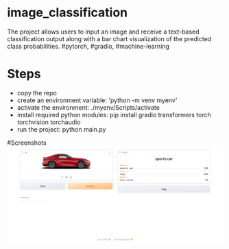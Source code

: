 # image_classification
The project allows users to input an image and receive a text-based classification output along with a bar chart visualization of the predicted class probabilities. #pytorch, #gradio, #machine-learning

# Steps
- copy the repo
- create an environment variable: 'python -m venv myenv'
- activate the environment: ./myenv/Scripts/activate
- install required python modules: pip install gradio transformers torch torchvision torchaudio
- run the project: python main.py

#Screenshots
![Screenshot](image/Screenshot%202024-07-15%20at%2007-00-02%20Gradio.png)
